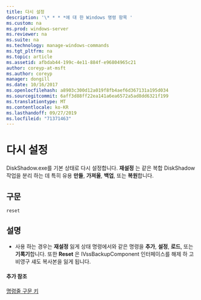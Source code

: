 ```yaml
---
title: 다시 설정
description: '\* * * *에 대 한 Windows 명령 항목 '
ms.custom: na
ms.prod: windows-server
ms.reviewer: na
ms.suite: na
ms.technology: manage-windows-commands
ms.tgt_pltfrm: na
ms.topic: article
ms.assetid: afbdab44-199c-4e11-884f-e96804965c21
author: coreyp-at-msft
ms.author: coreyp
manager: dongill
ms.date: 10/16/2017
ms.openlocfilehash: a8903c300d12a019f8fb4aef6d367131a195d034
ms.sourcegitcommit: 6aff3d88ff22ea141a6ea6572a5ad8dd6321f199
ms.translationtype: MT
ms.contentlocale: ko-KR
ms.lasthandoff: 09/27/2019
ms.locfileid: "71371463"
---
```

# <a name="reset"></a>다시 설정



DiskShadow.exe를 기본 상태로 다시 설정합니다. **재설정** 는 같은 복합 DiskShadow 작업을 분리 하는 데 특히 유용 **만들**, **가져올**, **백업**, 또는 **복원**합니다.

## <a name="syntax"></a>구문

```
reset
```

## <a name="remarks"></a>설명

-   사용 하는 경우는 **재설정** 잃게 상태 명령에서와 같은 명령을 **추가**, **설정**, **로드**, 또는 **기록기**합니다. 또한 **Reset** 은 IVssBackupComponent 인터페이스를 해제 하 고 비영구 섀도 복사본을 잃게 됩니다.

#### <a name="additional-references"></a>추가 참조

[명령줄 구문 키](command-line-syntax-key.md)